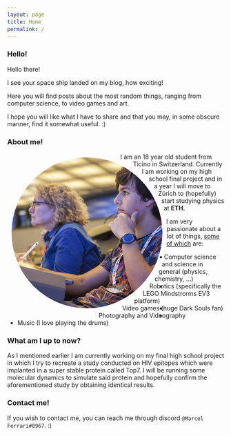 ```yaml
---
layout: page
title: Home
permalink: /
---
```


### Hello!

Hello there!

I see your space ship landed on my blog, how exciting!

Here you will find posts about the most random things, ranging from computer science, to video games and art.

I hope you will like what I have to share and that you may, in some obscure manner, find it somewhat useful. :)

### About me!
<img class="card" src="/images/index/me.jpg" style="max-height:350px; border-radius:50%; margin: 10px; float: left;-webkit-shape-outside: circle();shape-outside: circle();">



I am an 18 year old student from Ticino in Switzerland. Currently I am working on my high school final project and in a year I will move to Zürich to (hopefully) start studying physics at **ETH.**

I am very passionate about a lot of things, <u>some of which</u> are:

* Computer science and science in general (physics, chemistry, ...)
* Robotics (specifically the LEGO Mindstrorms EV3 platform)
* Video games (huge Dark Souls fan)
* Photography and Videography
* Music (I love playing the drums)
### What am I up to now?

As I mentioned earlier I am currently working on my final high school project in which I try to recreate a study conducted on HIV epitopes which were implanted in a super stable protein called Top7. I will be running some molecular dynamics to simulate said protein and hopefully confirm the aforementioned study by obtaining identical results.

### Contact me!

If you wish to contact me, you can reach me through discord `@Marcel Ferrari#0967`. :)
